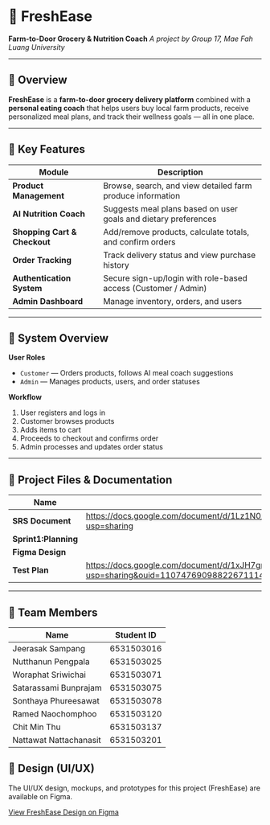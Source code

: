 # 🥬 FreshEase
**Farm-to-Door Grocery & Nutrition Coach**
_A project by Group 17, Mae Fah Luang University_

---

## 📖 Overview

**FreshEase** is a **farm-to-door grocery delivery platform** combined with a **personal eating coach** that helps users buy local farm products, receive personalized meal plans, and track their wellness goals — all in one place.

---

## 🌟 Key Features

| Module | Description |
|--------|--------------|
| **Product Management** | Browse, search, and view detailed farm produce information |
| **AI Nutrition Coach** | Suggests meal plans based on user goals and dietary preferences |
| **Shopping Cart & Checkout** | Add/remove products, calculate totals, and confirm orders |
| **Order Tracking** | Track delivery status and view purchase history |
| **Authentication System** | Secure sign-up/login with role-based access (Customer / Admin) |
| **Admin Dashboard** | Manage inventory, orders, and users |

---

## 🧭 System Overview

**User Roles**
- `Customer` — Orders products, follows AI meal coach suggestions
- `Admin` — Manages products, users, and order statuses

**Workflow**
1. User registers and logs in
2. Customer browses products
3. Adds items to cart
4. Proceeds to checkout and confirms order
5. Admin processes and updates order status

---

## 📂 Project Files & Documentation

| Name | Link |
|------|------|
| **SRS Document** | https://docs.google.com/document/d/1Lz1N0_X5P70Ws14Loa1juDzC3eKOo6ovf2Rzpso5oTg/edit?usp=sharing |
| **Sprint1:Planning** |  |
| **Figma Design** |  |
| **Test Plan** | https://docs.google.com/document/d/1xJH7gnWgbaL_z83M5yCcMZPluiEXs5EL/edit?usp=sharing&ouid=110747690988226711143&rtpof=true&sd=true |

---

## 🧾 Team Members
| Name | Student ID |
|------|------------|
| Jeerasak Sampang | 6531503016 |
| Nutthanun Pengpala | 6531503025 |
| Woraphat Sriwichai | 6531503071 |
| Satarassami Bunprajam | 6531503075 |
| Sonthaya Phureesawat | 6531503078 |
| Ramed Naochomphoo | 6531503120 |
| Chit Min Thu | 6531503137 |
| Nattawat Nattachanasit | 6531503201 |

## 🎨 Design (UI/UX)

The UI/UX design, mockups, and prototypes for this project (FreshEase) are available on Figma.

[View FreshEase Design on Figma](https://www.figma.com/design/KhLyavB5V4m8ZMJ2mv3Biy/FreshEase?node-id=43-5&t=mAWMoN3VnpWkIpOR-1)
